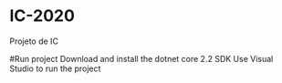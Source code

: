 # IC-2020
Projeto de IC

#Run project
Download and install the dotnet core 2.2 SDK
Use Visual Studio to run the project

